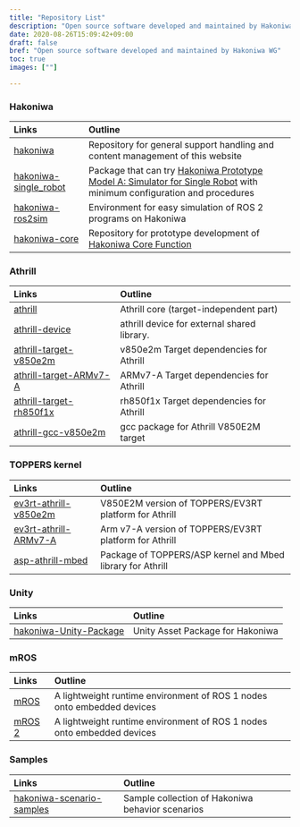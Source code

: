 ```yaml
---
title: "Repository List"
description: "Open source software developed and maintained by Hakoniwa WG"
date: 2020-08-26T15:09:42+09:00
draft: false
bref: "Open source software developed and maintained by Hakoniwa WG"
toc: true
images: [""]

---
```


### Hakoniwa
|Links|Outline|
|:--|:--|
| [hakoniwa](https://github.com/toppers/hakoniwa) | Repository for general support handling and content management of this website |
| [hakoniwa-single_robot](https://github.com/toppers/hakoniwa-single_robot) | Package that can try [Hakoniwa Prototype Model A: Simulator for Single Robot](/hakoniwa/prototypes/single-robot) with minimum configuration and procedures |
| [hakoniwa-ros2sim](https://github.com/toppers/hakoniwa-ros2sim) | Environment for easy simulation of ROS 2 programs on Hakoniwa |
| [hakoniwa-core](https://github.com/toppers/hakoniwa-core) | Repository for prototype development of [Hakoniwa Core Function](/hakoniwa/docs/core) |

### Athrill
|Links|Outline|
|:--|:--|
| [athrill](https://github.com/toppers/athrill) | Athrill core (target-independent part) |
| [athrill-device](https://github.com/toppers/athrill-device) | athrill device for external shared library. |
| [athrill-target-v850e2m](https://github.com/toppers/athrill-target-v850e2m) | v850e2m Target dependencies for Athrill |
| [athrill-target-ARMv7-A](https://github.com/toppers/athrill-target-ARMv7-A) | ARMv7-A Target dependencies for Athrill |
| [athrill-target-rh850f1x](https://github.com/toppers/athrill-target-rh850f1x) | rh850f1x Target dependencies for Athrill |
| [athrill-gcc-v850e2m](https://github.com/toppers/athrill-gcc-v850e2m) | gcc package for Athrill V850E2M target |

### TOPPERS kernel
|Links|Outline|
|:--|:--|
| [ev3rt-athrill-v850e2m](https://github.com/toppers/ev3rt-athrill-v850e2m) | V850E2M version of TOPPERS/EV3RT platform for Athrill |
| [ev3rt-athrill-ARMv7-A](https://github.com/toppers/ev3rt-athrill-ARMv7-A) | Arm v7-A version of TOPPERS/EV3RT platform for Athrill |
| [asp-athrill-mbed](https://github.com/toppers/asp-athrill-mbed) | Package of TOPPERS/ASP kernel and Mbed library for Athrill |

### Unity
|Links|Outline|
|:--|:--|
| [hakoniwa-Unity-Package](https://github.com/toppers/hakoniwa-Unity-Package) | Unity Asset Package for Hakoniwa |

### mROS
|Links|Outline|
|:--|:--|
| [mROS](https://github.com/mROS-base/mROS) | A lightweight runtime environment of ROS 1 nodes onto embedded devices |
| [mROS 2](https://github.com/mROS-base/mros2) | A lightweight runtime environment of ROS 1 nodes onto embedded devices |

### Samples
|Links|Outline|
|:--|:--|
| [hakoniwa-scenario-samples](https://github.com/toppers/hakoniwa-scenario-samples) | Sample collection of Hakoniwa behavior scenarios |

